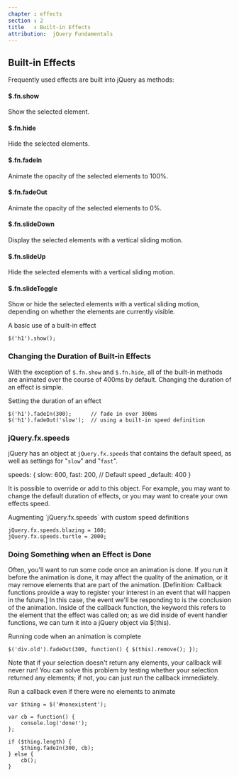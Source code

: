 ```yaml
---
chapter : effects
section : 2
title   : Built-in Effects
attribution:  jQuery Fundamentals
---
```

## Built-in Effects

Frequently used effects are built into jQuery as methods:

#### $.fn.show

Show the selected element.

#### $.fn.hide

Hide the selected elements.

#### $.fn.fadeIn

Animate the opacity of the selected elements to 100%.

#### $.fn.fadeOut

Animate the opacity of the selected elements to 0%.

#### $.fn.slideDown

Display the selected elements with a vertical sliding motion.

#### $.fn.slideUp

Hide the selected elements with a vertical sliding motion.

#### $.fn.slideToggle

Show or hide the selected elements with a vertical sliding motion, depending on
whether the elements are currently visible.

<div class="example" markdown="1">
A basic use of a built-in effect

    $('h1').show();
</div>

### Changing the Duration of Built-in Effects

With the exception of `$.fn.show` and `$.fn.hide`, all of the built-in methods
are animated over the course of 400ms by default. Changing the duration of an
effect is simple.

<div class="example" markdown="1">
Setting the duration of an effect

    $('h1').fadeIn(300);      // fade in over 300ms
    $('h1').fadeOut('slow');  // using a built-in speed definition
<div class="example" markdown="1">

### jQuery.fx.speeds

jQuery has an object at `jQuery.fx.speeds` that contains the default speed, as
well as settings for "`slow`" and "`fast`".

<div class="example" markdown="1">
    speeds: {
        slow: 600,
        fast: 200,
        // Default speed
        _default: 400
    }
</div>

It is possible to override or add to this object.  For example, you may want to
change the default duration of effects, or you may want to create your own
effects speed.

<div class="example" markdown="1">
Augmenting `jQuery.fx.speeds` with custom speed definitions

    jQuery.fx.speeds.blazing = 100;
    jQuery.fx.speeds.turtle = 2000;
</div>

### Doing Something when an Effect is Done

Often, you'll want to run some code once an animation is done.  If you run it
before the animation is done, it may affect the quality of the animation, or it
may remove elements that are part of the animation.  [Definition: Callback
functions provide a way to register your interest in an event that will happen
in the future.] In this case, the event we'll be responding to is the
conclusion of the animation.  Inside of the callback function, the keyword this
refers to the element that the effect was called on; as we did inside of event
handler functions, we can turn it into a jQuery object via $(this).

<div class="example" markdown="1">
Running code when an animation is complete

    $('div.old').fadeOut(300, function() { $(this).remove(); });
</div>

Note that if your selection doesn't return any elements, your callback will
never run!  You can solve this problem by testing whether your selection
returned any elements; if not, you can just run the callback immediately.

<div class="example" markdown="1">
Run a callback even if there were no elements to animate

    var $thing = $('#nonexistent');

    var cb = function() {
        console.log('done!');
    };

    if ($thing.length) {
        $thing.fadeIn(300, cb);
    } else {
        cb();
    }
</div>
